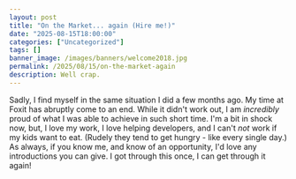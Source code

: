 ```yaml
---
layout: post
title: "On the Market... again (Hire me!)"
date: "2025-08-15T18:00:00"
categories: ["Uncategorized"]
tags: []
banner_image: /images/banners/welcome2018.jpg
permalink: /2025/08/15/on-the-market-again
description: Well crap.
---
```


Sadly, I find myself in the same situation I did a few months ago. My time at Foxit has abruptly come to an end. While it didn't work out, I am *incredibly* proud of what I was able to achieve in such short time. I'm a bit in shock now, but, I love my work, I love helping developers, and I can't *not* work if my kids want to eat. (Rudely they tend to get hungry - like every single day.) As always, if you know me, and know of an opportunity, I'd love any introductions you can give. I got through this once, I can get through it again!